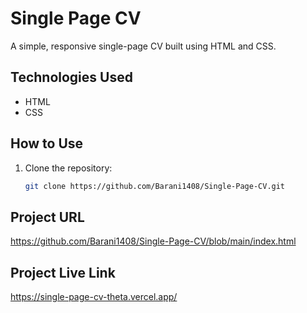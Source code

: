 # Single Page CV

A simple, responsive single-page CV built using HTML and CSS.

## Technologies Used
- HTML
- CSS

## How to Use
1. Clone the repository: 
   ```bash
   git clone https://github.com/Barani1408/Single-Page-CV.git

## Project URL 
https://github.com/Barani1408/Single-Page-CV/blob/main/index.html

## Project Live Link
https://single-page-cv-theta.vercel.app/